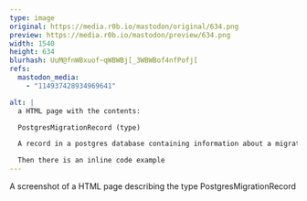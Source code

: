 ```yaml
---
type: image
original: https://media.r0b.io/mastodon/original/634.png
preview: https://media.r0b.io/mastodon/preview/634.png
width: 1540
height: 634
blurhash: UuM@fnWBxuof~qWBWBj[_3WBWBof4nfPofj[
refs:
  mastodon_media:
    - "114937428934969641"

alt: |
  a HTML page with the contents:

  PostgresMigrationRecord (type)

  A record in a postgres database containing information about a migration that has been run.

  Then there is an inline code example
---
```


A screenshot of a HTML page describing the type PostgresMigrationRecord
